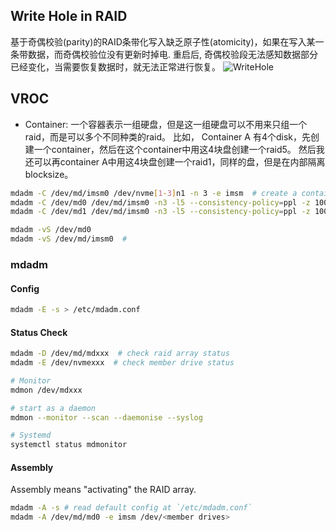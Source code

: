 ## Write Hole in RAID

基于奇偶校验(parity)的RAID条带化写入缺乏原子性(atomicity)，如果在写入某一条带数据，而奇偶校验位没有更新时掉电. 重启后, 奇偶校验段无法感知数据部分已经变化，当需要恢复数据时，就无法正常进行恢复。
![WriteHole](http://www.ssdfans.com/wp-content/uploads/2016/06/062616_1238_RAIDWrite1.jpg)


## VROC
* Container: 一个容器表示一组硬盘，但是这一组硬盘可以不用来只组一个raid，而是可以多个不同种类的raid。
比如， Container A 有4个disk，先创建一个container，然后在这个container中用这4块盘创建一个raid5。 
然后我还可以再container A中用这4块盘创建一个raid1，同样的盘，但是在内部隔离blocksize。

```bash
mdadm -C /dev/md/imsm0 /dev/nvme[1-3]n1 -n 3 -e imsm  # create a container
mdadm -C /dev/md0 /dev/md/imsm0 -n3 -l5 --consistency-policy=ppl -z 100G  # create a raid5 array at /dev/md0 with 3 disks /dev/md/imsm0  and 100G
mdadm -C /dev/md1 /dev/md/imsm0 -n3 -l5 --consistency-policy=ppl -z 100G  # create another raid5 array at /dev/md1 with 3 disks in /dev/md/imsm0 and 100G

mdadm -vS /dev/md0
mdadm -vS /dev/md/imsm0  # 
```

### mdadm
#### Config
```bash
mdadm -E -s > /etc/mdadm.conf
```

#### Status Check
```bash
mdadm -D /dev/md/mdxxx  # check raid array status
mdadm -E /dev/nvmexxx  # check member drive status

# Monitor
mdmon /dev/mdxxx

# start as a daemon
mdmon --monitor --scan --daemonise --syslog

# Systemd
systemctl status mdmonitor
```

#### Assembly
Assembly means "activating" the RAID array.
```bash
mdadm -A -s # read default config at `/etc/mdadm.conf` 
mdadm -A /dev/md/md0 -e imsm /dev/<member drives>
```